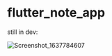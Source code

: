 # flutter_note_app

still in dev:


![Screenshot_1637784607](https://user-images.githubusercontent.com/71566968/143306841-be9344ec-71b8-4b19-aedb-fce76feec637.png)
